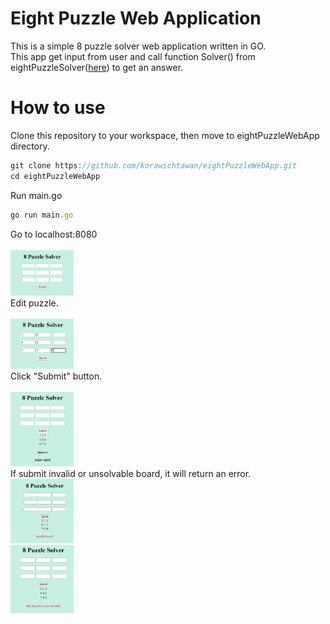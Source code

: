 # Eight Puzzle Web Application
This is a simple 8 puzzle solver web application written in GO. <br />
This app get input from user and call function Solver() from eightPuzzleSolver([here](https://github.com/korawichtawan/eightPuzzleSolver)) to get an answer.
# How to use
Clone this repository to your workspace, then move to eightPuzzleWebApp directory.
```js
git clone https://github.com/korawichtawan/eightPuzzleWebApp.git
cd eightPuzzleWebApp
```
Run main.go
```js
go run main.go
```
Go to localhost:8080<br /><br />
<img src="https://github.com/korawichtawan/eightPuzzleWebApp/blob/main/firstpage.JPG" width=20% height=20%>
<br />
Edit puzzle.<br /><br />
<img src="https://github.com/korawichtawan/eightPuzzleWebApp/blob/main/editPuzzle.JPG" width=20% height=20%>
<br />
Click "Submit" button.<br /><br />
<img src="https://github.com/korawichtawan/eightPuzzleWebApp/blob/main/answer.JPG" width=20% height=20%>
<br />
If submit invalid or unsolvable board, it will return an error.<br />
<img src="https://github.com/korawichtawan/eightPuzzleWebApp/blob/main/invalid.JPG" width=20% height=20%><br />
<img src="https://github.com/korawichtawan/eightPuzzleWebApp/blob/main/unsolvable.JPG" width=20% height=20%><br />
